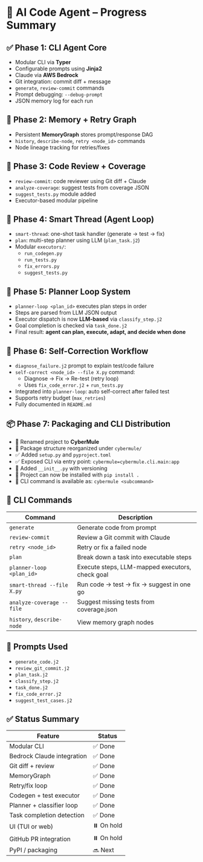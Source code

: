 # 🧠 AI Code Agent – Progress Summary

## ✅ Phase 1: CLI Agent Core
- Modular CLI via **Typer**
- Configurable prompts using **Jinja2**
- Claude via **AWS Bedrock**
- Git integration: commit diff + message
- `generate`, `review-commit` commands
- Prompt debugging: `--debug-prompt`
- JSON memory log for each run

## 🧠 Phase 2: Memory + Retry Graph
- Persistent **MemoryGraph** stores prompt/response DAG
- `history`, `describe-node`, `retry <node_id>` commands
- Node lineage tracking for retries/fixes

## 📂 Phase 3: Code Review + Coverage
- `review-commit`: code reviewer using Git diff + Claude
- `analyze-coverage`: suggest tests from coverage JSON
- `suggest_tests.py` module added
- Executor-based modular pipeline

## 🔄 Phase 4: Smart Thread (Agent Loop)
- `smart-thread`: one-shot task handler (generate → test → fix)
- `plan`: multi-step planner using LLM (`plan_task.j2`)
- Modular `executors/`:
  - `run_codegen.py`
  - `run_tests.py`
  - `fix_errors.py`
  - `suggest_tests.py`

## 🧭 Phase 5: Planner Loop System
- `planner-loop <plan_id>` executes plan steps in order
- Steps are parsed from LLM JSON output
- Executor dispatch is now **LLM-based** via `classify_step.j2`
- Goal completion is checked via `task_done.j2`
- Final result: **agent can plan, execute, adapt, and decide when done**

## 🔄 Phase 6: Self-Correction Workflow

- `diagnose_failure.j2` prompt to explain test/code failure
- `self-correct <node_id> --file X.py` command:
  - Diagnose → Fix → Re-test (retry loop)
  - Uses `fix_code_error.j2` + `run_tests.py`
- Integrated into `planner-loop`: auto self-correct after failed test
- Supports retry budget (`max_retries`)
- Fully documented in `README.md`

## 📦 Phase 7: Packaging and CLI Distribution

- 🔁 Renamed project to **CyberMule**
- 🧩 Package structure reorganized under `cybermule/`
- ✅ Added `setup.py` and `pyproject.toml`
- ✅ Exposed CLI via entry point: `cybermule=cybermule.cli.main:app`
- 📄 Added `__init__.py` with versioning
- 🧪 Project can now be installed with `pip install .`
- 📘 CLI command is available as: `cybermule <subcommand>`

## 🧪 CLI Commands

| Command                       | Description                                           |
|-------------------------------|-------------------------------------------------------|
| `generate`                    | Generate code from prompt                            |
| `review-commit`               | Review a Git commit with Claude                      |
| `retry <node_id>`             | Retry or fix a failed node                           |
| `plan`                        | Break down a task into executable steps              |
| `planner-loop <plan_id>`      | Execute steps, LLM-mapped executors, check goal      |
| `smart-thread --file X.py`    | Run code → test → fix → suggest in one go            |
| `analyze-coverage --file`     | Suggest missing tests from coverage.json             |
| `history`, `describe-node`    | View memory graph nodes                              |

## 🧠 Prompts Used

- `generate_code.j2`
- `review_git_commit.j2`
- `plan_task.j2`
- `classify_step.j2`
- `task_done.j2`
- `fix_code_error.j2`
- `suggest_test_cases.j2`

## ✅ Status Summary

| Feature                        | Status  |
|--------------------------------|---------|
| Modular CLI                    | ✅ Done  |
| Bedrock Claude integration     | ✅ Done  |
| Git diff + review              | ✅ Done  |
| MemoryGraph                    | ✅ Done  |
| Retry/fix loop                 | ✅ Done  |
| Codegen + test executor        | ✅ Done  |
| Planner + classifier loop      | ✅ Done  |
| Task completion detection      | ✅ Done  |
| UI (TUI or web)                | ⏸️ On hold |
| GitHub PR integration          | ⏸️ On hold |
| PyPI / packaging               | 🔜 Next  |
